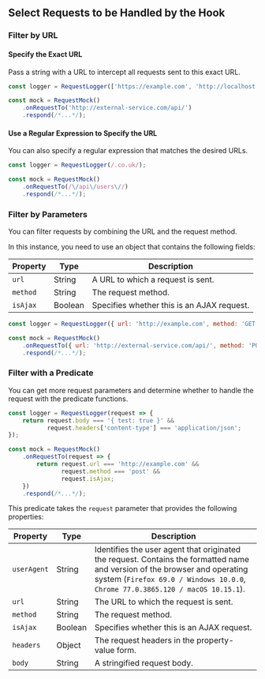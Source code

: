 ## Select Requests to be Handled by the Hook

### Filter by URL

#### Specify the Exact URL

Pass a string with a URL to intercept all requests sent to this exact URL.

```js
const logger = RequestLogger(['https://example.com', 'http://localhost:8080']);
```

```js
const mock = RequestMock()
    .onRequestTo('http://external-service.com/api/')
    .respond(/*...*/);
```

#### Use a Regular Expression to Specify the URL

You can also specify a regular expression that matches the desired URLs.

```js
const logger = RequestLogger(/.co.uk/);
```

```js
const mock = RequestMock()
    .onRequestTo(/\/api\/users\//)
    .respond(/*...*/);
```

### Filter by Parameters

You can filter requests by combining the URL and the request method.

In this instance, you need to use an object that contains the following fields:

Property | Type | Description
-------- | ---- | ------------
`url`    | String | A URL to which a request is sent.
`method` | String | The request method.
`isAjax` | Boolean | Specifies whether this is an AJAX request.

```js
const logger = RequestLogger({ url: 'http://example.com', method: 'GET', isAjax: false });
```

```js
const mock = RequestMock()
    .onRequestTo({ url: 'http://external-service.com/api/', method: 'POST', isAjax: true })
    .respond(/*...*/);
```

### Filter with a Predicate

You can get more request parameters and determine whether to handle the request with the predicate functions.

```js
const logger = RequestLogger(request => {
    return request.body === '{ test: true }' &&
           request.headers['content-type'] === 'application/json';
});
```

```js
const mock = RequestMock()
    .onRequestTo(request => {
        return request.url === 'http://example.com' &&
               request.method === 'post' &&
               request.isAjax;
    })
    .respond(/*...*/);
```

This predicate takes the `request` parameter that provides the following properties:

Property | Type | Description
-------- | ---- | --------------
`userAgent` | String | Identifies the user agent that originated the request. Contains the formatted name and version of the browser and operating system (`Firefox 69.0 / Windows 10.0.0`, `Chrome 77.0.3865.120 / macOS 10.15.1`).
`url`       | String | The URL to which the request is sent.
`method`    | String | The request method.
`isAjax`    | Boolean | Specifies whether this is an AJAX request.
`headers`   | Object | The request headers in the property-value form.
`body`      | String | A stringified request body.
